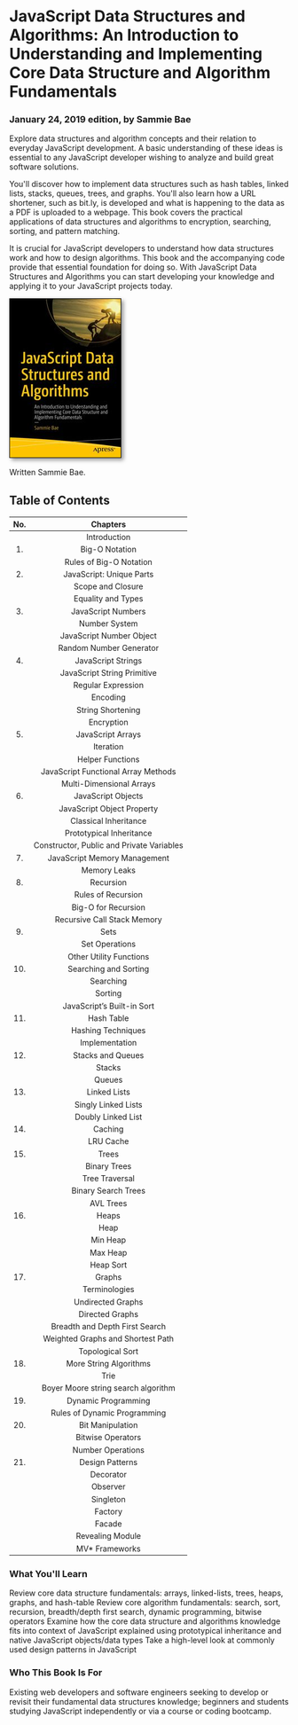 # JavaScript Data Structures and Algorithms: An Introduction to Understanding and Implementing Core Data Structure and Algorithm Fundamentals
### January 24, 2019 edition, by Sammie Bae

Explore data structures and algorithm concepts and their relation to everyday JavaScript development. A basic understanding of these ideas is essential to any JavaScript developer wishing to analyze and build great software solutions.  

You'll discover how to implement data structures such as hash tables, linked lists, stacks, queues, trees, and graphs. You'll also learn how a URL shortener, such as bit.ly, is developed and what is happening to the data as a PDF is uploaded to a webpage. This book covers the practical applications of data structures and algorithms to encryption, searching, sorting, and pattern matching.

It is crucial for JavaScript developers to understand how data structures work and how to design algorithms. This book and the accompanying code provide that essential foundation for doing so. With JavaScript Data Structures and Algorithms you can start developing your knowledge and applying it to your JavaScript projects today.

<a href="https://www.amazon.com/JavaScript-Data-Structures-Algorithms-Understanding/dp/1484239873">
	<img src="img/cover.jpg" alt="Cover image" style="border: 1px solid black; max-width: 100%; box-shadow: 4px 4px 7px rgba(0, 0, 0, 0.4)">
</a>

Written Sammie Bae.

## Table of Contents

| No. | Chapters       |
|:-------:|:--------------:|
||Introduction||
|1.| Big-O Notation ||
|| Rules of Big-O Notation ||
|2.| JavaScript: Unique Parts ||
|| Scope and Closure ||
|| Equality and Types ||
|3.| JavaScript Numbers ||
|| Number System ||
|| JavaScript Number Object ||
|| Random Number Generator ||
|4.| JavaScript Strings ||
|| JavaScript String Primitive ||
|| Regular Expression ||
|| Encoding ||
|| String Shortening ||
|| Encryption ||
|5.| JavaScript Arrays ||
|| Iteration ||
|| Helper Functions ||
|| JavaScript Functional Array Methods ||
|| Multi-Dimensional Arrays ||
|6.| JavaScript Objects ||
|| JavaScript Object Property ||
|| Classical Inheritance ||
|| Prototypical Inheritance ||
|| Constructor, Public and Private Variables ||
|7.| JavaScript Memory Management ||
|| Memory Leaks ||
|8.| Recursion ||
|| Rules of Recursion ||
|| Big-O for Recursion ||
|| Recursive Call Stack Memory ||
|9.| Sets ||
|| Set Operations ||
|| Other Utility Functions ||
|10.| Searching and Sorting ||
|| Searching ||
|| Sorting ||
|| JavaScript’s Built-in Sort ||
|11.| Hash Table ||
|| Hashing Techniques ||
|| Implementation ||
|12.| Stacks and Queues ||
|| Stacks ||
|| Queues ||
|13.| Linked Lists ||
|| Singly Linked Lists ||
|| Doubly Linked List ||
|14.| Caching ||
|| LRU Cache ||
|15.| Trees ||
|| Binary Trees ||
|| Tree Traversal ||
|| Binary Search Trees ||
|| AVL Trees ||
|16.| Heaps ||
|| Heap ||
|| Min Heap ||
|| Max Heap ||
|| Heap Sort ||
|17.| Graphs ||
|| Terminologies ||
|| Undirected Graphs ||
|| Directed Graphs ||
|| Breadth and Depth First Search ||
|| Weighted Graphs and Shortest Path ||
|| Topological Sort ||
|18.| More String Algorithms ||
|| Trie ||
|| Boyer Moore string search algorithm ||
|19.| Dynamic Programming ||
|| Rules of Dynamic Programming ||
|20.| Bit Manipulation ||
|| Bitwise Operators ||
|| Number Operations ||
|21.| Design Patterns ||
|| Decorator ||
|| Observer ||
|| Singleton ||
|| Factory ||
|| Facade ||
|| Revealing Module ||
|| MV* Frameworks ||


### What You'll Learn

Review core data structure fundamentals: arrays, linked-lists, trees, heaps, graphs, and hash-table
Review core algorithm fundamentals: search, sort, recursion, breadth/depth first search, dynamic programming, bitwise operators
Examine how the core data structure and algorithms knowledge fits into context of JavaScript explained using prototypical inheritance and native JavaScript objects/data types
Take a high-level look at commonly used design patterns in JavaScript

### Who This Book Is For

Existing web developers and software engineers seeking to develop or revisit their fundamental data structures knowledge; beginners and students studying JavaScript independently or via a course or coding bootcamp.
